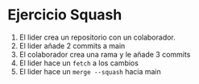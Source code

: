# Ejercicio Squash

1. El lider crea un repositorio con un colaborador.
2. El lider añade 2 commits a main
3. El colaborador crea una rama y le añade 3 commits
4. El lider hace un `fetch` a los cambios
5. El lider hace un `merge --squash` hacia main 